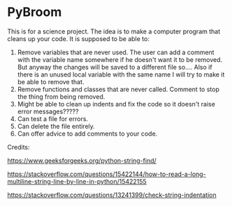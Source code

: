 # PyBroom
This is for a science project. The idea is to make a computer program that cleans up your code. It is supposed to be able to:
1. Remove variables that are never used. The user can add a comment with the variable name somewhere if he doesn't want it to be removed. But anyway the changes will be saved to a different file so.... Also if there is an unused local variable with the same name I will try to make it be able to remove that.
2. Remove functions and classes that are never called. Comment to stop the thing from being removed.
3. Might be able to clean up indents and fix the code so it doesn't raise error messages?????
4. Can test a file for errors.
5. Can delete the file entirely.
6. Can offer advice to add comments to your code.

Credits:

https://www.geeksforgeeks.org/python-string-find/

https://stackoverflow.com/questions/15422144/how-to-read-a-long-multiline-string-line-by-line-in-python/15422155

https://stackoverflow.com/questions/13241399/check-string-indentation


